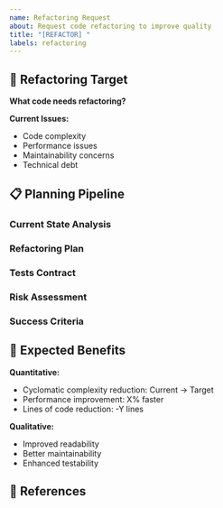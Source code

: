 ```yaml
---
name: Refactoring Request
about: Request code refactoring to improve quality
title: "[REFACTOR] "
labels: refactoring
---
```


## 🔄 Refactoring Target

**What code needs refactoring?**
<!-- Specific files, functions, or modules -->
<!-- Example: src/auth.py login() function -->

**Current Issues:**
<!-- What problems does this refactoring address? -->
- Code complexity
- Performance issues
- Maintainability concerns
- Technical debt

## 📋 Planning Pipeline

### Current State Analysis
<!-- Current code metrics, complexity, etc. -->

### Refactoring Plan
<!-- Step-by-step refactoring approach -->
<!-- Preserve behavior, keep diffs small -->

### Tests Contract
<!-- Existing tests that must continue passing -->
<!-- New tests for refactored code -->

### Risk Assessment
<!-- Potential for introducing bugs -->
<!-- Areas that might be affected -->

### Success Criteria
<!-- Measurable improvements -->
<!-- Performance benchmarks, complexity reduction -->

## 🎯 Expected Benefits

**Quantitative:**
- Cyclomatic complexity reduction: Current → Target
- Performance improvement: X% faster
- Lines of code reduction: -Y lines

**Qualitative:**
- Improved readability
- Better maintainability
- Enhanced testability

## 🔗 References

<!-- Link to related issues or code locations -->
